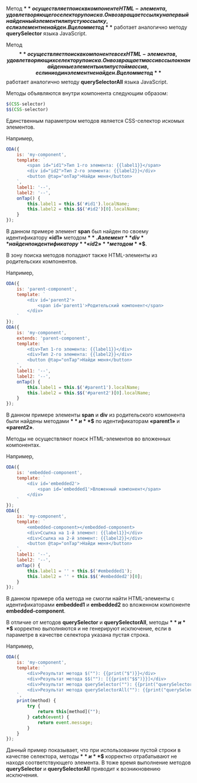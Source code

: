 ﻿Метод **$** осуществляет поиск в компоненте HTML-элемента, удовлетворяющего селектору поиска. Он возвращает ссылку на первый найденный элемент или пустую ссылку, если элемент не найден. В целом метод **$** работает аналогично методу **querySelector** языка JavaScript.

Метод **$$** осуществляет поиск в компоненте всех HTML-элементов, удовлетворяющих селектору поиска. Он возвращает массив ссылок на найденные элементы или пустой массив, если ни один элемент не найден. В целом метод **$$** работает аналогично методу **querySelectorAll** языка JavaScript.

Методы объявляются внутри компонента следующим образом:

```javascript
$(CSS-selector)
$$(CSS-selector)
```

Единственным параметром методов является CSS-селектор искомых элементов.

Например,

```javascript run_edit_[my-component.js]
ODA({
    is: 'my-component',
    template: `
        <span id="id1">Тип 1-го элемента: {{label1}}</span>
        <div id="id2">Тип 2-го элемента: {{label2}}</div>
        <button @tap="onTap">Найди меня</button>
    `,
    label1: '--',
    label2: '--',
    onTap() {
        this.label1 = this.$('#id1').localName;
        this.label2 = this.$$('#id2')[0].localName;
    }
});
```

В данном примере элемент **span** был найден по своему идентификатору **«id1»** методом **$**. А элемент **div** найден по идентификатору **«id2»** методом **$$**.

В зону поиска методов попадают также HTML-элементы из родительских компонентов.

Например,

```javascript run_edit_[my-component.js]
ODA({
    is: 'parent-component',
    template: `
        <div id='parent2'>
            <span id='parent1'>Родительский компонент</span>
        </div>
    `
});
ODA({
    is: 'my-component',
    extends: 'parent-component',
    template: `
        <div>Тип 1-го элемента: {{label1}}</div>
        <div>Тип 2-го элемента: {{label2}}</div>
        <button @tap="onTap">Найди меня</button>
    `,
    label1: '--',
    label2: '--',
    onTap() {
        this.label1 = this.$('#parent1').localName;
        this.label2 = this.$$('#parent2')[0].localName;
    }
});
```

В данном примере элементы **span** и **div** из родительского компонента были найдены методами **$** и **$$** по идентификаторам **«parent1»** и **«parent2»**.

Методы не осуществляют поиск HTML-элементов во вложенных компонентах.

Например,

```javascript run_edit_[my-component.js]
ODA({
    is: 'embedded-component',
    template: `
        <div id='embedded2'>
            <span id='embedded1'>Вложенный компонент</span>
        </div>
    `
});
ODA({
    is: 'my-component',
    template: `
        <embedded-component></embedded-component>
        <div>Ссылка на 1-й элемент: {{label1}}</div>
        <div>Ссылка на 2-й элемент: {{label2}}</div>
        <button @tap="onTap">Найди меня</button>
    `,
    label1: '--',
    label2: '--',
    onTap() {
        this.label1 = '' + this.$('#embedded1');
        this.label2 = '' + this.$$('#embedded2')[0];
    }
});
```

В данном примере оба метода не смогли найти HTML-элементы с идентификаторами **embedded1** и **embedded2** во вложенном компоненте **embedded-component**.




В отличие от методов **querySelector** и **querySelectorAll**, методы **$** и **$$** корректно выполняются и не генерируют исключение, если в параметре в качестве селектора указана пустая строка.

Например,

```javascript run_edit_[my-component.js]
ODA({
    is: 'my-component',
    template: `
        <div>Результат метода $(""): {{print("$")}}</div>
        <div>Результат метода $$(""): [{{print("$$")}}]</div>
        <div>Результат метода querySelector(""): {{print("querySelector")}}</div>
        <div>Результат метода querySelectorAll(""): {{print("querySelectorAll")}}</div>
    `,
    print(method) {
        try {
            return this[method]("");
        } catch(event) {
            return event.message;
        }
    }
});
```

Данный пример показывает, что при использовании пустой строки в качестве селектора, методы **$** и **$$** корректно отрабатывают не находя соответствующего элемента. В тоже время выполнение методов **querySelector** и **querySelectorAll** приводит к возникновению исключения.
